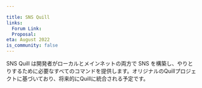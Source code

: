```yaml
---

title: SNS Quill
links:
  Forum Link:
  Proposal:
eta: August 2022
is_community: false
---
```

SNS Quill は開発者がローカルとメインネットの両方で SNS を構築し、やりとりするために必要なすべてのコマンドを提供します。オリジナルのQuillプロジェクトに基づいており、将来的にQuillに統合される予定です。

<!---

SNS Quill provides all the commands developers need to build and interact with an SNS both locally and on mainnet. It is based on the original Quill project, and will be integrated back into Quill at a future date.

-->
